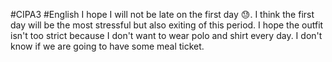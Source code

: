 #CIPA3 #English
I hope I will not be late on the first day 😓. 
I think the first day will be the most stressful but also exiting of this period.
I hope the outfit isn't too strict because I don't want to wear polo and shirt every day.
I don't know if we are going to have some meal ticket.
